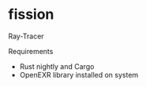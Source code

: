 # fission
Ray-Tracer

Requirements
 - Rust nightly and Cargo
 - OpenEXR library installed on system
